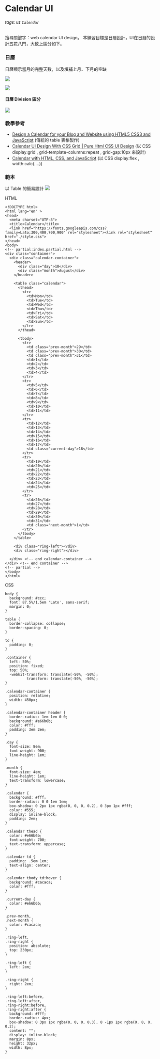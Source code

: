 # Calendar UI
###### tags: `UI` `Calendar `

搜尋關鍵字：web calendar UI design。
本練習目標是日曆設計，UI在日曆的設計五花八門，大致上區分如下。
 
### 日曆
日曆顯示當月的完整天數，以及填補上月、下月的空缺

![](https://i.imgur.com/Ze7O0Dz.png)

![](https://i.imgur.com/mbnEJ5b.png)


#### 日曆 Division 區分
![](https://i.imgur.com/u5I2YGJ.png)

### 教學參考
* [Design a Calendar for your Blog and Website using HTML5 CSS3 and JavaScript](https://www.youtube.com/watch?v=DFu_636ndec)
(傳統的 table 表格製作)
* [Calendar UI Design With CSS Grid | Pure Html CSS UI Design](https://www.youtube.com/watch?v=YL3ufzQ0QC4&t=6s)
(以 CSS display:grid , grid-template-columns:repeat , grid-gap:10px 來設計)
* [Calendar with HTML, CSS, and JavaScript](https://www.youtube.com/watch?v=o1yMqPyYeAo)
(以 CSS display:flex , width:calc(....))

### 範本
以 Table 的簡易設計
![](https://i.imgur.com/WMurcY1.png)

HTML
```htmlmixed=
<!DOCTYPE html>
<html lang="en" >
<head>
  <meta charset="UTF-8">
  <title>Calendar</title>
  <link href="https://fonts.googleapis.com/css?family=Lato:300,400,700,900" rel="stylesheet"><link rel="stylesheet" href="./style.css">
</head>
<body>
<!-- partial:index.partial.html -->
<div class="container">
  <div class="calendar-container">
    <header>
      <div class="day">18</div>
      <div class="month">August</div>
    </header>

    <table class="calendar">
      <thead>
        <tr>
          <td>Mon</td>
          <td>Tue</td>
          <td>Wed</td>
          <td>Thu</td>
          <td>Fri</td>
          <td>Sat</td>
          <td>Sun</td>
        </tr>
      </thead>

      <tbody>
        <tr>
          <td class="prev-month">29</td>
          <td class="prev-month">30</td>
          <td class="prev-month">31</td>
          <td>1</td>
          <td>2</td>
          <td>3</td>
          <td>4</td>
        </tr>
        <tr>
          <td>5</td>
          <td>6</td>
          <td>7</td>
          <td>8</td>
          <td>9</td>
          <td>10</td>
          <td>11</td>
        </tr>
        <tr>
          <td>12</td>
          <td>13</td>
          <td>14</td>
          <td>15</td>
          <td>16</td>
          <td>17</td>
          <td class="current-day">18</td>
        </tr>
        <tr>
          <td>19</td>
          <td>20</td>
          <td>21</td>
          <td>22</td>
          <td>23</td>
          <td>24</td>
          <td>25</td>
        </tr>
        <tr>
          <td>26</td>
          <td>27</td>
          <td>28</td>
          <td>29</td>
          <td>30</td>
          <td>31</td>
          <td class="next-month">1</td>
        </tr>
      </tbody>
    </table>

    <div class="ring-left"></div>
    <div class="ring-right"></div>

  </div> <!-- end calendar-container -->
</div> <!-- end container -->
<!-- partial -->
</body>
</html>

```

CSS
```css=
body {
  background: #ccc;
  font: 87.5%/1.5em 'Lato', sans-serif;
  margin: 0;
}

table {
  border-collapse: collapse;
  border-spacing: 0;
}

td {
  padding: 0;
}

.container {
  left: 50%;
  position: fixed;
  top: 50%;
  -webkit-transform: translate(-50%, -50%);
          transform: translate(-50%, -50%);
}

.calendar-container {
  position: relative;
  width: 450px;
}

.calendar-container header {
  border-radius: 1em 1em 0 0;
  background: #e66b6b;
  color: #fff;
  padding: 3em 2em;
}

.day {
  font-size: 8em;
  font-weight: 900;
  line-height: 1em;
}

.month {
  font-size: 4em;
  line-height: 1em;
  text-transform: lowercase;
}

.calendar {
  background: #fff;
  border-radius: 0 0 1em 1em;
  box-shadow: 0 2px 1px rgba(0, 0, 0, 0.2), 0 3px 1px #fff;
  color: #555;
  display: inline-block;
  padding: 2em;
}

.calendar thead {
  color: #e66b6b;
  font-weight: 700;
  text-transform: uppercase;
}

.calendar td {
  padding: .5em 1em;
  text-align: center;
}

.calendar tbody td:hover {
  background: #cacaca;
  color: #fff;
}

.current-day {
  color: #e66b6b;
}

.prev-month,
.next-month {
  color: #cacaca;
}

.ring-left,
.ring-right {
  position: absolute;
  top: 230px;
}

.ring-left {
  left: 2em;
}

.ring-right {
  right: 2em;
}

.ring-left:before,
.ring-left:after,
.ring-right:before,
.ring-right:after {
  background: #fff;
  border-radius: 4px;
  box-shadow: 0 3px 1px rgba(0, 0, 0, 0.3), 0 -1px 1px rgba(0, 0, 0, 0.2);
  content: "";
  display: inline-block;
  margin: 8px;
  height: 32px;
  width: 8px;
}
```